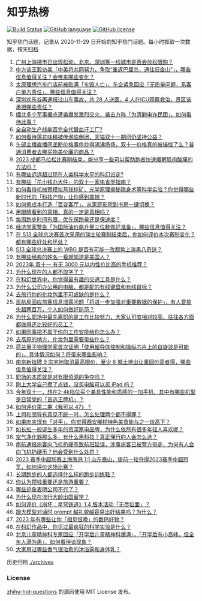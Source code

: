 # 知乎热榜
[![Build Status](https://github.com/ToWeLong/zhihu-hot-questions/workflows/CI/badge.svg)](https://github.com/ToWeLong/zhihu-hot-questions/actions)
[![GitHub language](https://img.shields.io/badge/language-golang-orange.svg)](https://golang.org/)
[![GitHub license](https://img.shields.io/github/license/ToWeLong/zhihu-hot-questions)](https://github.com/ToWeLong/zhihu-hot-questions/blob/main/LICENSE)

知乎热门话题，记录从 2020-11-29 日开始的知乎热门话题。每小时抓取一次数据，按天[归档](./archives)

<!-- BEGIN -->

1. [广州上海楼市已出现松动，北京、深圳等一线城市是否会放松限购？](https://www.zhihu.com/question/628286309)
1. [中方谈王毅访美「中美将共同努力，争取“重返巴厘岛，通往旧金山”」，哪些信息值得关注？会带来哪些变化？](https://www.zhihu.com/question/628291392)
1. [太原理想汽车门店前被贴满「车毁人亡」，车企紧急回应「无质量问题，系客户单方责任」，哪些信息值得关注？](https://www.zhihu.com/question/628287474)
1. [深圳欢乐谷再通报过山车事故，共 28 人送医，4 人在ICU观察救治，景区该承担哪些责任？](https://www.zhihu.com/question/628348330)
1. [缅北多个军事据点遭袭爆发激烈交火，袭击方称「为清剿电诈民团」，如何看待此事？](https://www.zhihu.com/question/628144974)
1. [全自动生产线能否完全代替血汗工厂?](https://www.zhihu.com/question/435169703)
1. [如何看待莲花味精被传濒临倒闭，天猫双十一期间仍坚持公益？](https://www.zhihu.com/question/628304291)
1. [头部主播直播间垄断价格事件炒得沸沸扬扬，双十一价格真的被操控了么？普通消费者去哪买物美价廉的商品？](https://www.zhihu.com/question/628069078)
1. [2023 成都马拉松比赛刚结束，能分享一些可以帮助跑者快速缓解肌肉酸痛的方法吗？](https://www.zhihu.com/question/628270937)
1. [有哪些远远超过现在人类科学水平的科幻设定?](https://www.zhihu.com/question/626348220)
1. [有哪些「花小钱办大件」的双十一家电省学指南？](https://www.zhihu.com/question/628359848)
1. [如何看待机械臂模拟月球挖矿、光学原理揭秘隐身术等科学实验？你觉得哪些新时代的「科技产物」让你感到震撼？](https://www.zhihu.com/question/628351688)
1. [如何低成本打造「百变客厅」，从家庭影院到书房一键切换？](https://www.zhihu.com/question/626821953)
1. [用眼睛看到的真相，真的一定是真相吗？](https://www.zhihu.com/question/626992749)
1. [每周跑步时间有限，优先保跑量还是保速度？](https://www.zhihu.com/question/626806235)
1. [经济学家警告「为国际油价飙升至三位数做好准备」，哪些信息值得关注？](https://www.zhihu.com/question/628340735)
1. [在 S13 全球总决赛首次采用的瑞士轮赛制结束后，你如何评价本次赛制变化？都有哪些好处和坏处？](https://www.zhihu.com/question/628297509)
1. [S13 全球总决赛上的 WBG 是否有可能一改颓势上演黑八奇迹？](https://www.zhihu.com/question/628005677)
1. [有哪些经典的姓名一看就知道是美国人？](https://www.zhihu.com/question/265680467)
1. [2023年 双十一 有无 3000 元以内性价比高的手机推荐？](https://www.zhihu.com/question/625805624)
1. [为什么现在的人都不取字了？](https://www.zhihu.com/question/626541248)
1. [在科幻世界中，你觉得最有趣的交通工具是什么？](https://www.zhihu.com/question/628041366)
1. [为什么公司办公用的电脑，都是配的有线键盘和有线鼠标？](https://www.zhihu.com/question/627308651)
1. [去旅行你的化妆包里不可或缺的是什么？](https://www.zhihu.com/question/623659554)
1. [民航局回应旅客信息泄露问题「将进一步加强对重要数据的保护」，有人曾损失超两百万，个人如何做好防范？](https://www.zhihu.com/question/628287449)
1. [为什么职场中最先离职的是工作比较努力，大家认可度相对较高，往往各方面都做得还比较好的员工？](https://www.zhihu.com/question/627017354)
1. [如果同事把不属于你的工作安排给你怎么办？](https://www.zhihu.com/question/627910595)
1. [去高原的地方，化妆包里需要带些什么？](https://www.zhihu.com/question/625466268)
1. [荷兰量子物理学家首次证明「使用超导体控制和操纵芯片上的自旋波是可能的」，具体情况如何？将带来哪些影响？](https://www.zhihu.com/question/628353873)
1. [南京新挂牌 9 宗宅地取消最高限价，至少 6 城土地出让重回价高者得，哪些信息值得关注？](https://www.zhihu.com/question/628358526)
1. [职场的本质就是对有限资源的争夺吗？](https://www.zhihu.com/question/627875868)
1. [刚上大学自己攒了点钱，没买电脑可以买 iPad 吗？](https://www.zhihu.com/question/627493731)
1. [今年双十一，想在2-4k档位买个兼具性能和质感的一加手机，其中有哪些机型是日常党的「首选王牌机」？](https://www.zhihu.com/question/627761490)
1. [如何评价第二期《我可以 47》？](https://www.zhihu.com/question/628184057)
1. [上司和领导有意见不统一时，怎么处理两个都不得罪？](https://www.zhihu.com/question/627726225)
1. [如果肉夹馍有「对手」，你觉得西安哪样特色美食能与之一较高下？](https://www.zhihu.com/question/627877648)
1. [如长虹一般诞生多年的资深家电品牌，为什么依然有很多年轻人喜欢呢？](https://www.zhihu.com/question/628342164)
1. [空气净化器那么多，有什么黑科技？真正懂行的人会怎么选？](https://www.zhihu.com/question/628280874)
1. [南航通报旅客向飞机扔硬币致航班延误，涉事旅客已被警方带走，为何有人会向飞机扔硬币？他会受到什么处罚？](https://www.zhihu.com/question/628296141)
1. [2023 赛季中超联赛上海海港 1:1 山东泰山，提前一轮夺得2023赛季中超冠军，如何评价这场比赛？](https://www.zhihu.com/question/628279539)
1. [长期跑步的人都选择什么样的跑步训练鞋？](https://www.zhihu.com/question/627911513)
1. [你认为攒钱重要还是旅游重要？](https://www.zhihu.com/question/628290293)
1. [哪些迹象表明公司不行了？](https://www.zhihu.com/question/628032655)
1. [为什么现在流行大龄出国留学？](https://www.zhihu.com/question/623072306)
1. [如何评价《崩坏：星穹铁道》1.4 版本活动「无尽位面」？](https://www.zhihu.com/question/628035913)
1. [跟大模型对话时 prompt 越礼貌越容易出好结果吗？为什么？](https://www.zhihu.com/question/627891044)
1. [2023 年有哪些让你「相见恨晚」的数码好物？](https://www.zhihu.com/question/627536258)
1. [在科幻作品中，你见过最疯狂的科学实验是什么？](https://www.zhihu.com/question/628041386)
1. [北京儿童精神科专家回应「开学后儿童精神科爆满」，「开学后有小高峰，但全年人满为患」，如何看待该现象？](https://www.zhihu.com/question/627897836)
1. [大家用过哪些香气很治愈的沐浴露和身体乳？](https://www.zhihu.com/question/622228130)

<!-- END -->

历史归档 [./archives](./archives)


### License
[zhihu-hot-questions](https://github.com/towelong/zhihu-hot-questions) 的源码使用 MIT License 发布。